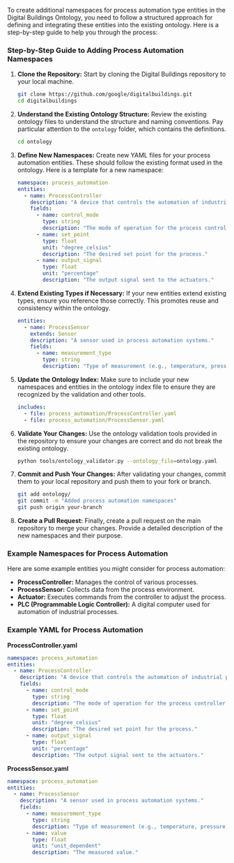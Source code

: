 To create additional namespaces for process automation type entities in the Digital Buildings Ontology, you need to follow a structured approach for defining and integrating these entities into the existing ontology. Here is a step-by-step guide to help you through the process:

### Step-by-Step Guide to Adding Process Automation Namespaces

1. **Clone the Repository:**
   Start by cloning the Digital Buildings repository to your local machine.
   ```bash
   git clone https://github.com/google/digitalbuildings.git
   cd digitalbuildings
   ```

2. **Understand the Existing Ontology Structure:**
   Review the existing ontology files to understand the structure and naming conventions. Pay particular attention to the `ontology` folder, which contains the definitions.
   ```bash
   cd ontology
   ```

3. **Define New Namespaces:**
   Create new YAML files for your process automation entities. These should follow the existing format used in the ontology. Here is a template for a new namespace:

   ```yaml
   namespace: process_automation
   entities:
     - name: ProcessController
       description: "A device that controls the automation of industrial processes."
       fields:
         - name: control_mode
           type: string
           description: "The mode of operation for the process controller."
         - name: set_point
           type: float
           unit: "degree_celsius"
           description: "The desired set point for the process."
         - name: output_signal
           type: float
           unit: "percentage"
           description: "The output signal sent to the actuators."
   ```

4. **Extend Existing Types if Necessary:**
   If your new entities extend existing types, ensure you reference those correctly. This promotes reuse and consistency within the ontology.

   ```yaml
   entities:
     - name: ProcessSensor
       extends: Sensor
       description: "A sensor used in process automation systems."
       fields:
         - name: measurement_type
           type: string
           description: "Type of measurement (e.g., temperature, pressure)."
   ```

5. **Update the Ontology Index:**
   Make sure to include your new namespaces and entities in the ontology index file to ensure they are recognized by the validation and other tools.

   ```yaml
   includes:
     - file: process_automation/ProcessController.yaml
     - file: process_automation/ProcessSensor.yaml
   ```

6. **Validate Your Changes:**
   Use the ontology validation tools provided in the repository to ensure your changes are correct and do not break the existing ontology.

   ```bash
   python tools/ontology_validator.py --ontology_file=ontology.yaml
   ```

7. **Commit and Push Your Changes:**
   After validating your changes, commit them to your local repository and push them to your fork or branch.

   ```bash
   git add ontology/
   git commit -m "Added process automation namespaces"
   git push origin your-branch
   ```

8. **Create a Pull Request:**
   Finally, create a pull request on the main repository to merge your changes. Provide a detailed description of the new namespaces and their purpose.

### Example Namespaces for Process Automation

Here are some example entities you might consider for process automation:

- **ProcessController:** Manages the control of various processes.
- **ProcessSensor:** Collects data from the process environment.
- **Actuator:** Executes commands from the controller to adjust the process.
- **PLC (Programmable Logic Controller):** A digital computer used for automation of industrial processes.

### Example YAML for Process Automation

**ProcessController.yaml**
```yaml
namespace: process_automation
entities:
  - name: ProcessController
    description: "A device that controls the automation of industrial processes."
    fields:
      - name: control_mode
        type: string
        description: "The mode of operation for the process controller."
      - name: set_point
        type: float
        unit: "degree_celsius"
        description: "The desired set point for the process."
      - name: output_signal
        type: float
        unit: "percentage"
        description: "The output signal sent to the actuators."
```

**ProcessSensor.yaml**
```yaml
namespace: process_automation
entities:
  - name: ProcessSensor
    description: "A sensor used in process automation systems."
    fields:
      - name: measurement_type
        type: string
        description: "Type of measurement (e.g., temperature, pressure)."
      - name: value
        type: float
        unit: "unit_dependent"
        description: "The measured value."
```

